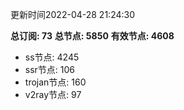 更新时间2022-04-28 21:24:30

**总订阅: 73**
**总节点: 5850**
**有效节点: 4608**
- ss节点: 4245
- ssr节点: 106
- trojan节点: 160
- v2ray节点: 97
